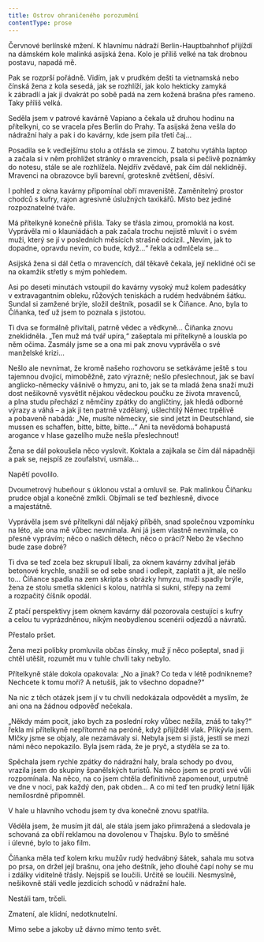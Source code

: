 ```yaml
---
title: Ostrov ohraničeného porozumění
contentType: prose
---
```


Červnové berlínské mžení. K hlavnímu nádraží Berlin-Hauptbahnhof přijíždí na dámském kole malinká asijská žena. Kolo je příliš velké na tak drobnou postavu, napadá mě.

Pak se rozprší pořádně. Vidím, jak v prudkém dešti ta vietnamská nebo čínská žena z kola sesedá, jak se rozhlíží, jak kolo hekticky zamyká k zábradlí a jak jí dvakrát po sobě padá na zem kožená brašna přes rameno. Taky příliš velká.

  

Seděla jsem v patrové kavárně Vapiano a čekala už druhou hodinu na přítelkyni, co se vracela přes Berlín do Prahy. Ta asijská žena vešla do nádražní haly a pak i do kavárny, kde jsem pila třetí čaj…

Posadila se k vedlejšímu stolu a otřásla se zimou. Z batohu vytáhla laptop a začala si v něm prohlížet stránky o mravencích, psala si pečlivě poznámky do notesu, stále se ale rozhlížela. Nejdřív zvědavě, pak čím dál neklidněji. Mravenci na obrazovce byli barevní, groteskně zvětšení, děsiví.

I pohled z okna kavárny připomínal obří mraveniště. Zaměnitelný prostor chodců s kufry, rajon agresivně úslužných taxikářů. Místo bez jediné rozpoznatelné tváře.

Má přítelkyně konečně přišla. Taky se třásla zimou, promoklá na kost. Vyprávěla mi o klauniádách a pak začala trochu nejistě mluvit i o svém muži, který se jí v posledních měsících strašně odcizil. „Nevím, jak to dopadne, opravdu nevím, co bude, když…“ řekla a odmlčela se…

Asijská žena si dál četla o mravencích, dál těkavě čekala, její neklidné oči se na okamžik střetly s mým pohledem.

Asi po deseti minutách vstoupil do kavárny vysoký muž kolem padesátky v extravagantním obleku, růžových teniskách a rudém hedvábném šátku. Sundal si zamžené brýle, složil deštník, posadil se k Číňance. Ano, byla to Číňanka, teď už jsem to poznala s jistotou.

Ti dva se formálně přivítali, patrně vědec a vědkyně… Číňanka znovu zneklidněla. „Ten muž má tvář upíra,“ zašeptala mi přítelkyně a louskla po něm očima. Zasmály jsme se a ona mi pak znovu vyprávěla o své manželské krizi…

Nešlo ale nevnímat, že kromě našeho rozhovoru se setkáváme ještě s tou tajemnou dvojicí, mimoběžně, zato výrazně; nešlo pře­slechnout, jak se baví anglicko-německy vášnivě o hmyzu, ani to, jak se ta mladá žena snaží muži dost nešikovně vysvětlit nějakou vědeckou poučku ze života mravenců, a plna studu přechází z němčiny zpátky do angličtiny, jak hledá odborné výrazy a váhá – a jak ji ten patrně vzdělaný, ušlechtilý Němec trpělivě a pobaveně nabádá: „Ne, musíte německy, sie sind jetzt in Deutschland, sie mussen es schaffen, bitte, bitte, bitte…“ Ani ta nevědomá bohapustá arogance v hlase gazelího muže nešla přeslechnout!

Žena se dál pokoušela něco vyslovit. Koktala a zajíkala se čím dál nápadněji a pak se, nejspíš ze zoufalství, usmála…

Napětí povolilo.

Dvoumetrový hubeňour s úklonou vstal a omluvil se. Pak malinkou Číňanku prudce objal a konečně zmlkli. Objímali se teď bezhlesně, divoce a majestátně.

Vyprávěla jsem své přítelkyni dál nějaký příběh, snad společnou vzpomínku na léto, ale ona mě vůbec nevnímala. Ani já jsem vlastně nevnímala, co přesně vyprávím; něco o našich dětech, něco o práci? Nebo že všechno bude zase dobré?

Ti dva se teď zcela bez skrupulí líbali, za oknem kavárny zdvíhal jeřáb betonové krychle, snažili se od sebe snad i odlepit, zaplatit a jít, ale nešlo to… Číňance spadla na zem skripta s obrázky hmyzu, muži spadly brýle, žena ze stolu smetla sklenici s kolou, natrhla si sukni, střepy na zemi a rozpačitý číšník opodál.

Z ptačí perspektivy jsem oknem kavárny dál pozorovala cestující s kufry a celou tu vyprázdněnou, nikým neobydlenou scenérii odjezdů a návratů.

Přestalo pršet.

Žena mezi polibky promluvila občas čínsky, muž jí něco pošeptal, snad ji chtěl utěšit, rozumět mu v tuhle chvíli taky nebylo.

Přítelkyně stále dokola opakovala: „No a jinak? Co teda v létě podnikneme? Nechcete k tomu moři? A netušíš, jak to všechno dopadne?“

Na nic z těch otázek jsem jí v tu chvíli nedokázala odpovědět a myslím, že ani ona na žádnou odpověď nečekala.

„Někdy mám pocit, jako bych za poslední roky vůbec nežila, znáš to taky?“ řekla mi přítelkyně nepřítomně na peróně, když přijížděl vlak. Přikývla jsem. Mlčky jsme se objaly, ale nezamávaly si. Nebyla jsem si jistá, jestli se mezi námi něco nepokazilo. Byla jsem ráda, že je pryč, a styděla se za to.

  

Spěchala jsem rychle zpátky do nádražní haly, brala schody po dvou, vrazila jsem do skupiny španělských turistů. Na něco jsem se proti své vůli rozpomínala. Na něco, na co jsem chtěla definitivně zapomenout, urputně ve dne v noci, pak každý den, pak obden… A co mi teď ten prudký letní liják nemilosrdně připomněl.

  

V hale u hlavního vchodu jsem ty dva konečně znovu spatřila.

Věděla jsem, že musím jít dál, ale stála jsem jako přimražená a sledovala je schovaná za obří reklamou na dovolenou v Thajsku. Bylo to směšné i úlevné, bylo to jako film.

Číňanka měla teď kolem krku mužův rudý hedvábný šátek, sahala mu sotva po prsa, on držel její brašnu, ona jeho deštník, jeho dlouhé čapí nohy se mu i zdálky viditelně třásly. Nejspíš se loučili. Určitě se loučili. Nesmyslně, nešikovně stáli vedle jezdicích schodů v nádražní hale.

Nestáli tam, trčeli.

Zmatení, ale klidní, nedotknutelní.

Mimo sebe a jakoby už dávno mimo tento svět.
